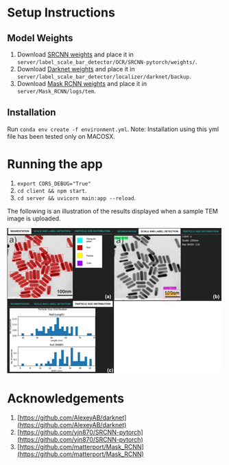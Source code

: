 # Setup Instructions

## Model Weights
1) Download [SRCNN weights](https://drive.google.com/file/d/1zmBxzC9SVJm9vciOPLbKzVIVlH09UZtW/view?usp=sharing) and place it in `server/label_scale_bar_detector/OCR/SRCNN-pytorch/weights/`.
2) Download [Darknet weights](https://drive.google.com/file/d/1CR0chidAN8x7LLWcLHYz4QR7pHfsQB8-/view?usp=sharing) and place it in `server/label_scale_bar_detector/localizer/darknet/backup`.
3) Download [Mask RCNN weights](https://drive.google.com/file/d/1JwXbYScYNlds5g5JHFwEZLwI5eShyaj4/view?usp=sharing) and place it in `server/Mask_RCNN/logs/tem`.

## Installation

Run `conda env create -f environment.yml`.
Note: Installation using this yml file has been tested only on MACOSX.

# Running the app

1) `export CORS_DEBUG="True"`
2) `cd client && npm start`.
3) `cd server && uvicorn main:app --reload`.  

The following is an illustration of the results displayed when a sample TEM image is uploaded.  
  
<img src='web_app.png' width=500>

# Acknowledgements

1) [https://github.com/AlexeyAB/darknet](https://github.com/AlexeyAB/darknet)
2) [https://github.com/yjn870/SRCNN-pytorch](https://github.com/yjn870/SRCNN-pytorch)
3) [https://github.com/matterport/Mask_RCNN](https://github.com/matterport/Mask_RCNN)
